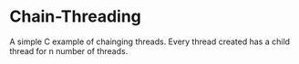 # Chain-Threading
A simple C example of chainging threads.
Every thread created has a child thread for n number of threads.
